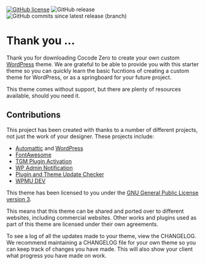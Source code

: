 [![GitHub license](https://img.shields.io/github/license/cocodedesigns/cocode-zero?style=for-the-badge)](https://raw.githubusercontent.com/cocodedesigns/cocode-zero/master/LICENSE.md)
![GitHub release](https://img.shields.io/github/release/cocodedesigns/cocode-zero?style=for-the-badge)
![GitHub commits since latest release (branch)](https://img.shields.io/github/commits-since/cocodedesigns/cocode-zero/latest/master?style=for-the-badge)

# Thank you ...

Thank you for downloading Cocode Zero to create your own custom [WordPress](https://wordpress.org/) theme.  We are grateful to be able to provide you with this starter theme so you can quickly learn the basic fucntions of creating a custom theme for WordPress, or as a springboard for your future project.

This theme comes without support, but there are plenty of resources available, should you need it.

## Contributions

This project has been created with thanks to a number of different projects, not just the work of your designer. These projects include:

* [Automattic](https://automattic.com/) and [WordPress](https://wordpress.org/)
* [FontAwesome](https://www.fontawesome.com)
* [TGM Plugin Activation](http://tgmpluginactivation.com/)
* [WP Admin Notification](https://github.com/askupasoftware/wp-admin-notification/)
* [Plugin and Theme Update Checker](https://github.com/YahnisElsts/plugin-update-checker/)
* [WPMU DEV](https://premium.wpmudev.org/)

This theme has been licensed to you under the [GNU General Public License version 3](https://www.gnu.org/licenses/gpl-3.0.en.html).

This means that this theme can be shared and ported over to different websites, including commercial websites. Other works and plugins used as part of this theme are licensed under their own agreements.

To see a log of all the updates made to your theme, view the CHANGELOG.  We recommend maintaining a CHANGELOG file for your own theme so you can keep track of changes you have made. This will also show your client what progress you have made on work.